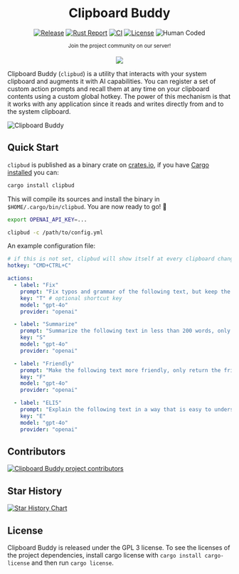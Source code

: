 <div align="center">

# Clipboard Buddy

[![Release](https://img.shields.io/github/release/evilsocket/clipbud.svg?style=flat-square)](https://github.com/evilsocket/clipbud/releases/latest)
[![Rust Report](https://rust-reportcard.xuri.me/badge/github.com/evilsocket/clipbud)](https://rust-reportcard.xuri.me/report/github.com/evilsocket/clipbud)
[![CI](https://img.shields.io/github/actions/workflow/status/evilsocket/clipbud/ci.yml)](https://github.com/evilsocket/clipbud/actions/workflows/ci.yml)
[![License](https://img.shields.io/badge/license-GPL3-brightgreen.svg?style=flat-square)](https://github.com/evilsocket/clipbud/blob/master/LICENSE.md)
![Human Coded](https://img.shields.io/badge/human-coded-brightgreen?logo=data:image/svg+xml;base64,PHN2ZyB4bWxucz0iaHR0cDovL3d3dy53My5vcmcvMjAwMC9zdmciIHdpZHRoPSIyNCIgaGVpZ2h0PSIyNCIgdmlld0JveD0iMCAwIDI0IDI0IiBmaWxsPSJub25lIiBzdHJva2U9IiNmZmZmZmYiIHN0cm9rZS13aWR0aD0iMiIgc3Ryb2tlLWxpbmVjYXA9InJvdW5kIiBzdHJva2UtbGluZWpvaW49InJvdW5kIiBjbGFzcz0ibHVjaWRlIGx1Y2lkZS1wZXJzb24tc3RhbmRpbmctaWNvbiBsdWNpZGUtcGVyc29uLXN0YW5kaW5nIj48Y2lyY2xlIGN4PSIxMiIgY3k9IjUiIHI9IjEiLz48cGF0aCBkPSJtOSAyMCAzLTYgMyA2Ii8+PHBhdGggZD0ibTYgOCA2IDIgNi0yIi8+PHBhdGggZD0iTTEyIDEwdjQiLz48L3N2Zz4=)
 
  <small>Join the project community on our server!</small>
  <br/><br/>
  <a href="https://discord.gg/btZpkp45gQ" target="_blank" title="Join our community!">
    <img src="https://dcbadge.limes.pink/api/server/https://discord.gg/btZpkp45gQ"/>
  </a>

</div>

Clipboard Buddy (`clipbud`) is a utility that interacts with your system clipboard and augments it with AI capabilities. You can register a set of custom action prompts and recall them at any time on your clipboard contents using a custom global hotkey. The power of this mechanism is that it works with any application since it reads and writes directly from and to the system clipboard.

<img alt="Clipboard Buddy" src="https://raw.githubusercontent.com/evilsocket/clipbud/main/clipbud.gif" />

## Quick Start

`clipbud` is published as a binary crate on [crates.io](https://crates.io/crates/clipbud), if you have [Cargo installed](https://rustup.rs/) you can:

```sh
cargo install clipbud
```

This will compile its sources and install the binary in `$HOME/.cargo/bin/clipbud`. You are now ready to go! 🚀

```bash
export OPENAI_API_KEY=...

clipbud -c /path/to/config.yml
```

An example configuration file:

```yaml
# if this is not set, clipbud will show itself at every clipboard change
hotkey: "CMD+CTRL+C"

actions:
  - label: "Fix"
    prompt: "Fix typos and grammar of the following text, but keep the original meaning and structure, only return the fixed text and nothing else:"
    key: "T" # optional shortcut key
    model: "gpt-4o"
    provider: "openai"

  - label: "Summarize"
    prompt: "Summarize the following text in less than 200 words, only return the summary and nothing else:"
    key: "S"
    model: "gpt-4o"
    provider: "openai"

  - label: "Friendly"
    prompt: "Make the following text more friendly, only return the friendly text and nothing else:"
    key: "F"
    model: "gpt-4o"
    provider: "openai"

  - label: "ELI5"
    prompt: "Explain the following text in a way that is easy to understand for a 5 year old, only return the explanation and nothing else:"
    key: "E"
    model: "gpt-4o"
    provider: "openai"
```

## Contributors

<a href="https://github.com/evilsocket/clipbud/graphs/contributors">
  <img src="https://contrib.rocks/image?repo=evilsocket/clipbud" alt="Clipboard Buddy project contributors" />
</a>

## Star History

[![Star History Chart](https://api.star-history.com/svg?repos=evilsocket/clipbud&type=Timeline)](https://www.star-history.com/#evilsocket/clipbud&Timeline)

## License

Clipboard Buddy is released under the GPL 3 license. To see the licenses of the project dependencies, install cargo license with `cargo install cargo-license` and then run `cargo license`.
